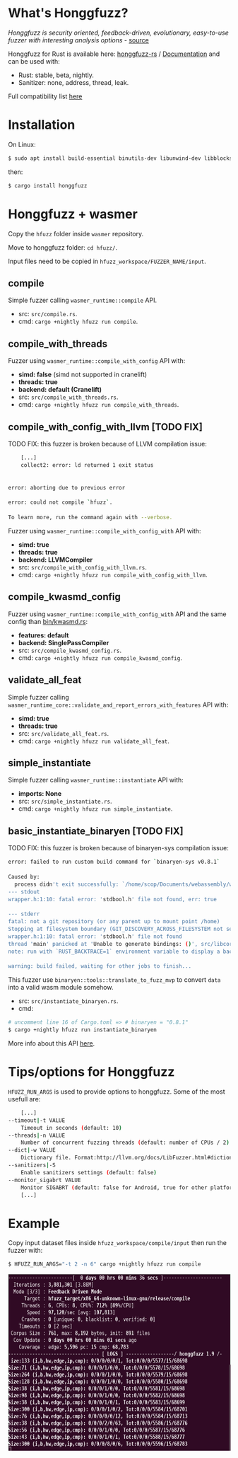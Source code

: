 # What's Honggfuzz?

*Honggfuzz is security oriented, feedback-driven, evolutionary, easy-to-use fuzzer with interesting analysis options* - [source](https://github.com/google/honggfuzz)

Honggfuzz for Rust is available here: [honggfuzz-rs](https://github.com/rust-fuzz/honggfuzz-rs) / [Documentation](https://docs.rs/honggfuzz/0.5.45/honggfuzz/) and can be used with:
- Rust: stable, beta, nightly.
- Sanitizer: none, address, thread, leak.

Full compatibility list [here](https://github.com/rust-fuzz/honggfuzz-rs#compatibility)

# Installation

On Linux:
``` sh
$ sudo apt install build-essential binutils-dev libunwind-dev libblocksruntime-dev
```
then:
``` sh
$ cargo install honggfuzz
```

# Honggfuzz + wasmer

Copy the `hfuzz` folder inside `wasmer` repository.

Move to honggfuzz folder: `cd hfuzz/`.

Input files need to be copied in `hfuzz_workspace/FUZZER_NAME/input`.

## compile

Simple fuzzer calling `wasmer_runtime::compile` API.
- src: `src/compile.rs`.
- cmd: `cargo +nightly hfuzz run compile`.

## compile_with_threads

Fuzzer using `wasmer_runtime::compile_with_config` API with:
- **simd: false** (simd not supported in cranelift)
- **threads: true**
- **backend: default (Cranelift)**
- src: `src/compile_with_threads.rs`.
- cmd: `cargo +nightly hfuzz run compile_with_threads`.

## compile_with_config_with_llvm [TODO FIX]

TODO FIX: this fuzzer is broken because of LLVM compilation issue:
``` sh
	[...]
	collect2: error: ld returned 1 exit status
          

error: aborting due to previous error

error: could not compile `hfuzz`.

To learn more, run the command again with --verbose.
```

Fuzzer using `wasmer_runtime::compile_with_config_with` API with:
- **simd: true**
- **threads: true**
- **backend: LLVMCompiler**
- src: `src/compile_with_config_with_llvm.rs`.
- cmd: `cargo +nightly hfuzz run compile_with_config_with_llvm`.

## compile_kwasmd_config

Fuzzer using `wasmer_runtime::compile_with_config_with` API and the same config than [bin/kwasmd.rs](https://github.com/wasmerio/wasmer/blob/b9a99492813f2849a751db84faeac28cb8406346/src/bin/kwasmd.rs#L58-L68):
- **features: default**
- **backend: SinglePassCompiler**
- src: `src/compile_kwasmd_config.rs`.
- cmd: `cargo +nightly hfuzz run compile_kwasmd_config`.

## validate_all_feat

Simple fuzzer calling `wasmer_runtime_core::validate_and_report_errors_with_features` API with:
- **simd: true**
- **threads: true**
- src: `src/validate_all_feat.rs`.
- cmd: `cargo +nightly hfuzz run validate_all_feat`.

## simple_instantiate

Simple fuzzer calling `wasmer_runtime::instantiate` API with:
- **imports: None**
- src: `src/simple_instantiate.rs`.
- cmd: `cargo +nightly hfuzz run simple_instantiate`.

## basic_instantiate_binaryen [TODO FIX]

TODO FIX: this fuzzer is broken because of binaryen-sys compilation issue:
``` sh
error: failed to run custom build command for `binaryen-sys v0.8.1`

Caused by:
  process didn't exit successfully: `/home/scop/Documents/webassembly/wasmer/hfuzz/hfuzz_target/release/build/binaryen-sys-2cfdae2c026a1363/build-script-build` (exit code: 101)
--- stdout
wrapper.h:1:10: fatal error: 'stdbool.h' file not found, err: true

--- stderr
fatal: not a git repository (or any parent up to mount point /home)
Stopping at filesystem boundary (GIT_DISCOVERY_ACROSS_FILESYSTEM not set).
wrapper.h:1:10: fatal error: 'stdbool.h' file not found
thread 'main' panicked at 'Unable to generate bindings: ()', src/libcore/result.rs:1165:5
note: run with `RUST_BACKTRACE=1` environment variable to display a backtrace.

warning: build failed, waiting for other jobs to finish...
```

This fuzzer use `binaryen::tools::translate_to_fuzz_mvp` to convert `data` into a valid wasm module somehow.
- src: `src/instantiate_binaryen.rs`.
- cmd:
``` sh
# uncomment line 16 of Cargo.toml => # binaryen = "0.8.1"
$ cargo +nightly hfuzz run instantiate_binaryen
```
More info about this API [here](https://github.com/WebAssembly/binaryen/wiki/Fuzzing#fuzzing).

# Tips/options for Honggfuzz

`HFUZZ_RUN_ARGS` is used to provide options to honggfuzz.
Some of the most usefull are:
``` sh
	[...]
--timeout|-t VALUE
	Timeout in seconds (default: 10)
--threads|-n VALUE
	Number of concurrent fuzzing threads (default: number of CPUs / 2)
--dict|-w VALUE
	Dictionary file. Format:http://llvm.org/docs/LibFuzzer.html#dictionaries
--sanitizers|-S 
	Enable sanitizers settings (default: false)
--monitor_sigabrt VALUE
	Monitor SIGABRT (default: false for Android, true for other platforms)
	[...]
```

# Example

Copy input dataset files inside `hfuzz_workspace/compile/input` then run the fuzzer with:
``` sh
$ HFUZZ_RUN_ARGS="-t 2 -n 6" cargo +nightly hfuzz run compile
```

<p align="center">
	<img src="/images/honggfuzz_interface_compile.png" height="400px"/>
</p>
